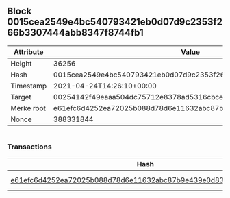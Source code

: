 ## Block 0015cea2549e4bc540793421eb0d07d9c2353f266b3307444abb8347f8744fb1

Attribute | Value
--- | ---
Height | 36256
Hash | 0015cea2549e4bc540793421eb0d07d9c2353f266b3307444abb8347f8744fb1
Timestamp | 2021-04-24T14:26:10+00:00
Target | 00254142f49eaaa504dc75712e8378ad5316cbcead634704b3734b6271167cc4
Merke root | e61efc6d4252ea72025b088d78d6e11632abc87b9e439e0d83f0df4048839aaa
Nonce | 388331844

```

```

### Transactions

Hash | Amount
--- | ---
[e61efc6d4252ea72025b088d78d6e11632abc87b9e439e0d83f0df4048839aaa](e61efc6d4252ea72025b088d78d6e11632abc87b9e439e0d83f0df4048839aaa.md) | 10.00000000 SKEPTI 
